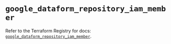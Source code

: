 # `google_dataform_repository_iam_member`

Refer to the Terraform Registry for docs: [`google_dataform_repository_iam_member`](https://registry.terraform.io/providers/hashicorp/google-beta/6.5.0/docs/resources/google_dataform_repository_iam_member).
